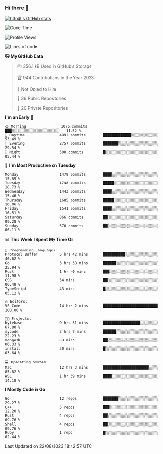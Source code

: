 ### Hi there 👋

[![h3n4l's GitHub stats](https://github-readme-stats.vercel.app/api?username=h3n4l&count_private=true&show_icons=true&theme=radical)](https://github.com/h3n4l/github-readme-stats)

<!--START_SECTION:waka-->
![Code Time](http://img.shields.io/badge/Code%20Time-1%2C513%20hrs%2056%20mins-blue)

![Profile Views](http://img.shields.io/badge/Profile%20Views-3-blue)

![Lines of code](https://img.shields.io/badge/From%20Hello%20World%20I%27ve%20Written-2.7%20million%20lines%20of%20code-blue)

**🐱 My GitHub Data** 

> 📦 356.1 kB Used in GitHub's Storage 
 > 
> 🏆 944 Contributions in the Year 2023
 > 
> 🚫 Not Opted to Hire
 > 
> 📜 36 Public Repositories 
 > 
> 🔑 20 Private Repositories 
 > 
**I'm an Early 🐤** 

```text
🌞 Morning                1075 commits        ███░░░░░░░░░░░░░░░░░░░░░░   11.52 % 
🌆 Daytime                4992 commits        █████████████░░░░░░░░░░░░   53.49 % 
🌃 Evening                2757 commits        ███████░░░░░░░░░░░░░░░░░░   29.54 % 
🌙 Night                  508 commits         █░░░░░░░░░░░░░░░░░░░░░░░░   05.44 % 
```
📅 **I'm Most Productive on Tuesday** 

```text
Monday                   1479 commits        ████░░░░░░░░░░░░░░░░░░░░░   15.85 % 
Tuesday                  1748 commits        █████░░░░░░░░░░░░░░░░░░░░   18.73 % 
Wednesday                1443 commits        ████░░░░░░░░░░░░░░░░░░░░░   15.46 % 
Thursday                 1685 commits        █████░░░░░░░░░░░░░░░░░░░░   18.06 % 
Friday                   1541 commits        ████░░░░░░░░░░░░░░░░░░░░░   16.51 % 
Saturday                 866 commits         ██░░░░░░░░░░░░░░░░░░░░░░░   09.28 % 
Sunday                   570 commits         ██░░░░░░░░░░░░░░░░░░░░░░░   06.11 % 
```


📊 **This Week I Spent My Time On** 

```text
💬 Programming Languages: 
Protocol Buffer          5 hrs 42 mins       ██████████░░░░░░░░░░░░░░░   40.62 % 
Go                       3 hrs 38 mins       ██████░░░░░░░░░░░░░░░░░░░   25.94 % 
Rust                     1 hr 40 mins        ███░░░░░░░░░░░░░░░░░░░░░░   11.98 % 
CSS                      54 mins             ██░░░░░░░░░░░░░░░░░░░░░░░   06.48 % 
TypeScript               43 mins             █░░░░░░░░░░░░░░░░░░░░░░░░   05.12 % 

🔥 Editors: 
VS Code                  14 hrs 2 mins       █████████████████████████   100.00 % 

🐱‍💻 Projects: 
bytebase                 9 hrs 31 mins       █████████████████░░░░░░░░   67.80 % 
mycode                   3 hrs 7 mins        ██████░░░░░░░░░░░░░░░░░░░   22.23 % 
mongosh                  53 mins             ██░░░░░░░░░░░░░░░░░░░░░░░   06.33 % 
install                  30 mins             █░░░░░░░░░░░░░░░░░░░░░░░░   03.64 % 

💻 Operating System: 
Mac                      12 hrs 3 mins       █████████████████████░░░░   85.82 % 
WSL                      1 hr 59 mins        ████░░░░░░░░░░░░░░░░░░░░░   14.18 % 
```

**I Mostly Code in Go** 

```text
Go                       12 repos            ███████░░░░░░░░░░░░░░░░░░   29.27 % 
C++                      5 repos             ███░░░░░░░░░░░░░░░░░░░░░░   12.20 % 
Rust                     4 repos             ██░░░░░░░░░░░░░░░░░░░░░░░   09.76 % 
Shell                    4 repos             ██░░░░░░░░░░░░░░░░░░░░░░░   09.76 % 
Ruby                     1 repo              █░░░░░░░░░░░░░░░░░░░░░░░░   02.44 % 
```




 Last Updated on 22/08/2023 18:42:57 UTC
<!--END_SECTION:waka-->

